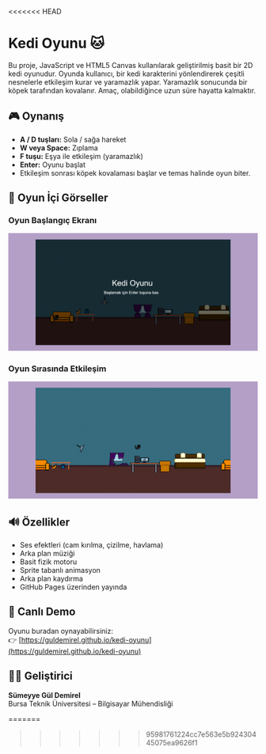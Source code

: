 <<<<<<< HEAD
# Kedi Oyunu 🐱

Bu proje, JavaScript ve HTML5 Canvas kullanılarak geliştirilmiş basit bir 2D kedi oyunudur. Oyunda kullanıcı, bir kedi karakterini yönlendirerek çeşitli nesnelerle etkileşim kurar ve yaramazlık yapar. Yaramazlık sonucunda bir köpek tarafından kovalanır. Amaç, olabildiğince uzun süre hayatta kalmaktır.

## 🎮 Oynanış

- **A / D tuşları:** Sola / sağa hareket
- **W veya Space:** Zıplama
- **F tuşu:** Eşya ile etkileşim (yaramazlık)
- **Enter:** Oyunu başlat
- Etkileşim sonrası köpek kovalaması başlar ve temas halinde oyun biter.

## 📸 Oyun İçi Görseller

### Oyun Başlangıç Ekranı
![Başlangıç](assets/screenshots/startscreen.png)

### Oyun Sırasında Etkileşim
![Yaramazlık](assets/screenshots/gameplay.png)

## 🔊 Özellikler

- Ses efektleri (cam kırılma, çizilme, havlama)
- Arka plan müziği
- Basit fizik motoru
- Sprite tabanlı animasyon
- Arka plan kaydırma
- GitHub Pages üzerinden yayında

## 🔗 Canlı Demo

Oyunu buradan oynayabilirsiniz:  
👉 [https://guldemirel.github.io/kedi-oyunu](https://guldemirel.github.io/kedi-oyunu)


## 👩‍💻 Geliştirici

**Sümeyye Gül Demirel**  
Bursa Teknik Üniversitesi – Bilgisayar Mühendisliği

=======
>>>>>>> 95981761224cc7e563e5b92430445075ea9626f1

